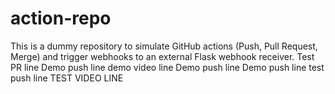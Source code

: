 # action-repo

This is a dummy repository to simulate GitHub actions (Push, Pull Request, Merge) and trigger webhooks to an external Flask webhook receiver. 
T e s t   P R   l i n e 
 
 D e m o   p u s h   l i n e  
   d e m o   v i d e o   l i n e  
 D e m o   p u s h   l i n e  
 D e m o   p u s h   l i n e  
 t e s t   p u s h   l i n e  
 T E S T   V I D E O   L I N E  
 